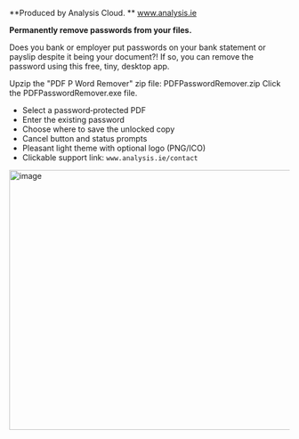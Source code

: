 **Produced by Analysis Cloud. 
**
www.analysis.ie

**Permanently remove passwords from your files.**

Does you bank or employer put passwords on your bank statement or payslip despite it being your document?!
If so, you can remove the password using this free, tiny, desktop app. 

Upzip the "PDF P Word Remover" zip file: PDFPasswordRemover.zip
Click the PDFPasswordRemover.exe file. 

- Select a password‑protected PDF
- Enter the existing password
- Choose where to save the unlocked copy
- Cancel button and status prompts
- Pleasant light theme with optional logo (PNG/ICO)
- Clickable support link: `www.analysis.ie/contact`


<img width="750" height="467" alt="image" src="https://github.com/user-attachments/assets/6e1e03d4-29d7-46af-9f21-bf1b758d6cfe" />




